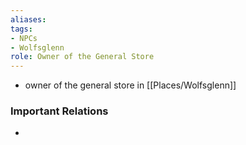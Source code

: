 ```yaml
---
aliases: 
tags: 
- NPCs
- Wolfsglenn
role: Owner of the General Store
---
```


* owner of the general store in [[Places/Wolfsglenn]]

### Important Relations
-